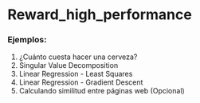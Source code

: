 # Reward_high_performance



### Ejemplos:



1. ¿Cuánto cuesta hacer una cerveza?
2. Singular Value Decomposition
3. Linear Regression - Least Squares
4. Linear Regression - Gradient Descent
5. Calculando similitud entre páginas web (Opcional)


